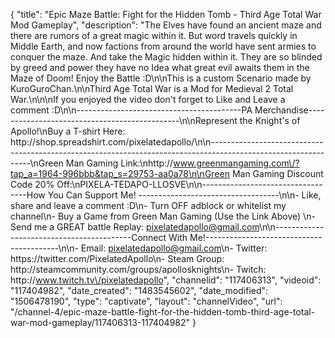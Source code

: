 {
    "title": "Epic Maze Battle: Fight for the Hidden Tomb - Third Age Total War Mod Gameplay",
    "description": "The Elves have found an ancient maze and there are rumors of a great magic within it.  But word travels quickly in Middle Earth, and now factions from around the world have sent armies to conquer the maze.  And take the Magic hidden within it.  They are so blinded by greed and power they have no Idea what great evil awaits them in the Maze of Doom!  Enjoy the Battle :D\n\nThis is a custom Scenario made by KuroGuroChan.\n\nThird Age Total War is a Mod for Medieval 2 Total War.\n\n\nIf you enjoyed the video don't forget to Like and Leave a comment :D\n\n-----------------------------------------PA Merchandise----------------------------------------------\n\nRepresent the Knight's of Apollo!\nBuy a T-shirt Here: http:\/\/shop.spreadshirt.com\/pixelatedapollo\/\n\n---------------------------------------------------------------------------------------------------------------\nGreen Man Gaming Link:\nhttp:\/\/www.greenmangaming.com\/?tap_a=1964-996bbb&tap_s=29753-aa0a78\n\nGreen Man Gaming Discount Code 20% Off:\nPIXELA-TEDAPO-LLOSVE\n\n----------------------------------How You Can Support Me! -----------------------------------\n\n- Like, share and leave a comment :D\n- Turn OFF adblock or whitelist my channel\n- Buy a Game from Green Man Gaming (Use the Link Above) \n- Send me a GREAT battle Replay: pixelatedapollo@gmail.com\n\n------------------------------------------Connect With Me!-----------------------------------------\n\n- Email: pixelatedapollo@gmail.com\n- Twitter: https:\/\/twitter.com\/PixelatedApollo\n- Steam Group:  http:\/\/steamcommunity.com\/groups\/apollosknights\n- Twitch: http:\/\/www.twitch.tv\/pixelatedapollo",
    "channelid": "117406313",
    "videoid": "117404982",
    "date_created": "1483545602",
    "date_modified": "1506478190",
    "type": "captivate",
    "layout": "channelVideo",
    "url": "\/channel-4\/epic-maze-battle-fight-for-the-hidden-tomb-third-age-total-war-mod-gameplay\/117406313-117404982"
}